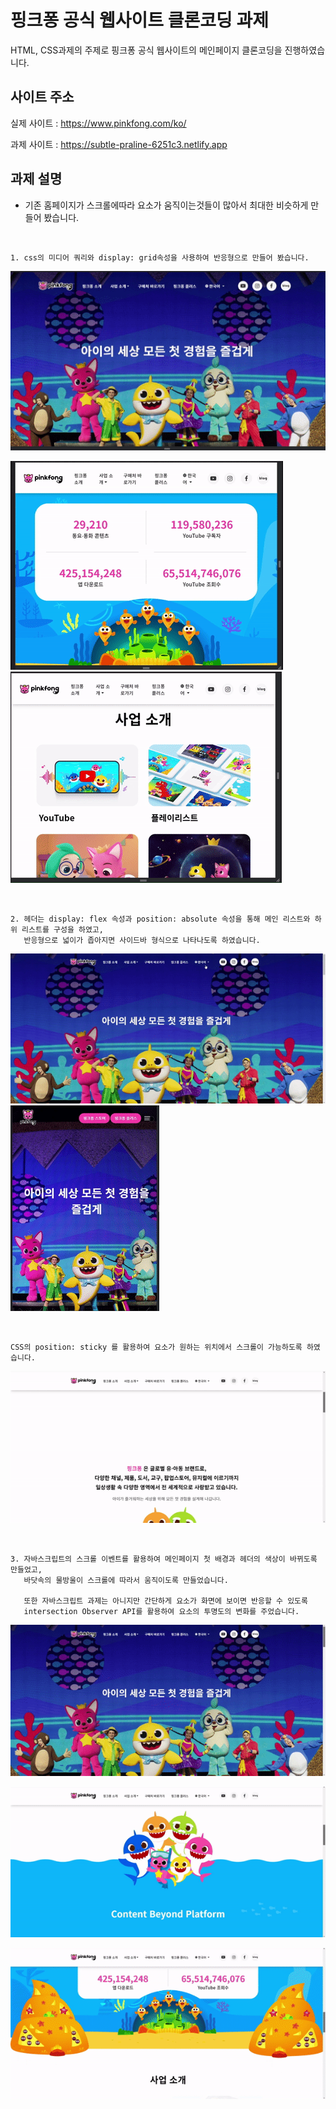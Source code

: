 # 핑크퐁 공식 웹사이트 클론코딩 과제
HTML, CSS과제의 주제로 핑크퐁 공식 웹사이트의 메인페이지 클론코딩을 진행하였습니다. 
## 사이트 주소
실제 사이트 : https://www.pinkfong.com/ko/

과제 사이트 : https://subtle-praline-6251c3.netlify.app

## 과제 설명

- 기존 홈페이지가 스크롤에따라 요소가 움직이는것들이 많아서 최대한 비슷하게 만들어 봤습니다.
<br>

```
1. css의 미디어 쿼리와 display: grid속성을 사용하여 반응형으로 만들어 봤습니다.
```
  
![ban](./images/zban.gif)

![gr1](./images/zgr1.gif)  ![gr2](./images/zgr2.gif)

<br>

```
2. 헤더는 display: flex 속성과 position: absolute 속성을 통해 메인 리스트와 하위 리스트를 구성을 하였고,
   반응형으로 넓이가 좁아지면 사이드바 형식으로 나타나도록 하였습니다.
```

![na](./images/zna.gif)   ![bansc](./images/zbansc.gif)

<br>

```
CSS의 position: sticky 를 활용하여 요소가 원하는 위치에서 스크롤이 가능하도록 하였습니다.
```

![12](./images/12.gif)

<br>

```
3. 자바스크립트의 스크롤 이벤트를 활용하여 메인페이지 첫 배경과 헤더의 색상이 바뀌도록 만들었고,
   바닷속의 물방울이 스크롤에 따라서 움직이도록 만들었습니다.

   또한 자바스크립트 과제는 아니지만 간단하게 요소가 화면에 보이면 반응할 수 있도록
   intersection Observer API를 활용하여 요소의 투명도의 변화를 주었습니다.
```
   
![11](./images/z11.gif)

![13](./images/z13.gif)

![14](./images/14.gif)
